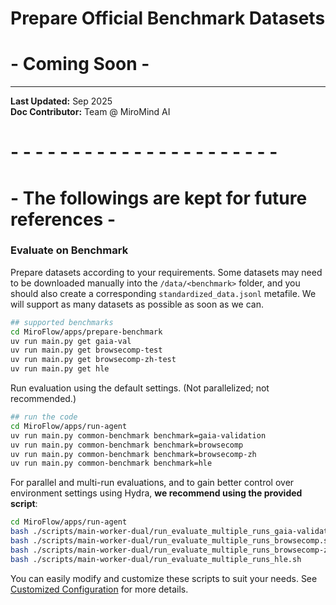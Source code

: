 # Prepare Official Benchmark Datasets

# - Coming Soon -


---
**Last Updated:** Sep 2025  
**Doc Contributor:** Team @ MiroMind AI


# - - - - - - - - - - - - - - - - - - - - - -
# - The followings are kept for future references -


### Evaluate on Benchmark

Prepare datasets according to your requirements. Some datasets may need to be downloaded manually into the `/data/<benchmark>` folder, and you should also create a corresponding `standardized_data.jsonl` metafile. We will support as many datasets as possible as soon as we can.
```bash
## supported benchmarks
cd MiroFlow/apps/prepare-benchmark
uv run main.py get gaia-val
uv run main.py get browsecomp-test
uv run main.py get browsecomp-zh-test
uv run main.py get hle
```

Run evaluation using the default settings. (Not parallelized; not recommended.)
```bash
## run the code
cd MiroFlow/apps/run-agent
uv run main.py common-benchmark benchmark=gaia-validation
uv run main.py common-benchmark benchmark=browsecomp
uv run main.py common-benchmark benchmark=browsecomp-zh
uv run main.py common-benchmark benchmark=hle
```

For parallel and multi-run evaluations, and to gain better control over environment settings using Hydra, **we recommend using the provided script**:

```bash
cd MiroFlow/apps/run-agent
bash ./scripts/main-worker-dual/run_evaluate_multiple_runs_gaia-validation.sh
bash ./scripts/main-worker-dual/run_evaluate_multiple_runs_browsecomp.sh
bash ./scripts/main-worker-dual/run_evaluate_multiple_runs_browsecomp-zh.sh
bash ./scripts/main-worker-dual/run_evaluate_multiple_runs_hle.sh
```

You can easily modify and customize these scripts to suit your needs. See [Customized Configuration](#customized-configuration) for more details.


